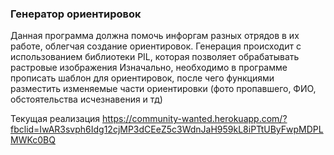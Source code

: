 ### **Генератор ориентировок**

Данная программа должна помочь инфоргам разных отрядов в их работе, облегчая создание ориентировок.
Генерация происходит с использованием библиотеки PIL, которая позволяет обрабатывать растровые изображения
Изначально, необходимо в программе прописать шаблон для ориентировок, после чего функциями разместить изменяемые части ориентировки
(фото пропавшего, ФИО, обстоятельства исчезнавения и тд)

Текущая реализация
https://community-wanted.herokuapp.com/?fbclid=IwAR3svph6Idg12cjMP3dCEeZ5c3WdnJaH959kL8iPTtUByFwpMDPLMWKc0BQ
